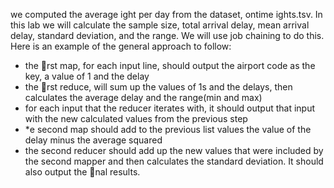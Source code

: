 we computed the average 
ight per day from the
dataset, ontime 
ights.tsv. In this lab we will calculate the sample size, total
arrival delay, mean arrival delay, standard deviation, and the range. We will
use job chaining to do this.
Here is an example of the general approach to follow:
* the rst map, for each input line, should output the airport code as the
key, a value of 1 and the delay
* the rst reduce, will sum up the values of 1s and the delays, then calculates
the average delay and the range(min and max)
*  for each input that the reducer iterates with, it should output that input
with the new calculated values from the previous step
* *e second map should add to the previous list values the value of the
delay minus the average squared
* the second reducer should add up the new values that were included by
the second mapper and then calculates the standard deviation. It should
also output the nal results.
